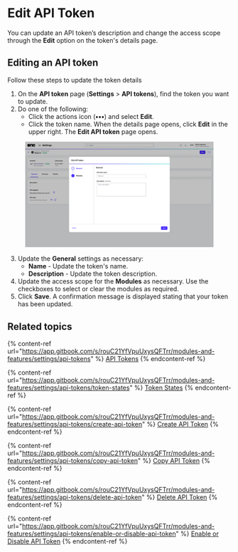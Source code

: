 # Edit API Token

You can update an API token’s description and change the access scope through the **Edit** option on the  token's details page.

## Editing an API token

Follow these steps to update the token details

1. On the **API token** page (**Settings** > **API tokens**), find the token you want to update.&#x20;
2. Do one of the following:
   * Click the actions icon (**•••**) and select **Edit**.
   * Click the token name. When the details page opens, click **Edit** in the upper right. The **Edit API token** page opens.&#x20;

<figure><img src="../../../.gitbook/assets/EditToken.png" alt=""><figcaption></figcaption></figure>

3. Update the **General** settings as necessary:
   * **Name** - Update the token's name.
   * **Description** - Update the token description.
4. Update the access scope for the **Modules** as necessary. Use the checkboxes to select or clear the modules as required.&#x20;
5. Click **Save**. A confirmation message is displayed stating that your token has been updated.&#x20;

## Related topics

{% content-ref url="https://app.gitbook.com/s/rouC21YfVpuUxysQFTrr/modules-and-features/settings/api-tokens" %}
[API Tokens](https://app.gitbook.com/s/rouC21YfVpuUxysQFTrr/modules-and-features/settings/api-tokens)
{% endcontent-ref %}

{% content-ref url="https://app.gitbook.com/s/rouC21YfVpuUxysQFTrr/modules-and-features/settings/api-tokens/token-states" %}
[Token States](https://app.gitbook.com/s/rouC21YfVpuUxysQFTrr/modules-and-features/settings/api-tokens/token-states)
{% endcontent-ref %}

{% content-ref url="https://app.gitbook.com/s/rouC21YfVpuUxysQFTrr/modules-and-features/settings/api-tokens/create-api-token" %}
[Create API Token](https://app.gitbook.com/s/rouC21YfVpuUxysQFTrr/modules-and-features/settings/api-tokens/create-api-token)
{% endcontent-ref %}

{% content-ref url="https://app.gitbook.com/s/rouC21YfVpuUxysQFTrr/modules-and-features/settings/api-tokens/copy-api-token" %}
[Copy API Token](https://app.gitbook.com/s/rouC21YfVpuUxysQFTrr/modules-and-features/settings/api-tokens/copy-api-token)
{% endcontent-ref %}

{% content-ref url="https://app.gitbook.com/s/rouC21YfVpuUxysQFTrr/modules-and-features/settings/api-tokens/delete-api-token" %}
[Delete API Token](https://app.gitbook.com/s/rouC21YfVpuUxysQFTrr/modules-and-features/settings/api-tokens/delete-api-token)
{% endcontent-ref %}

{% content-ref url="https://app.gitbook.com/s/rouC21YfVpuUxysQFTrr/modules-and-features/settings/api-tokens/enable-or-disable-api-token" %}
[Enable or Disable API Token](https://app.gitbook.com/s/rouC21YfVpuUxysQFTrr/modules-and-features/settings/api-tokens/enable-or-disable-api-token)
{% endcontent-ref %}
